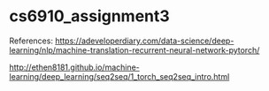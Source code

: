 # cs6910_assignment3

References: https://adeveloperdiary.com/data-science/deep-learning/nlp/machine-translation-recurrent-neural-network-pytorch/

http://ethen8181.github.io/machine-learning/deep_learning/seq2seq/1_torch_seq2seq_intro.html